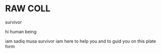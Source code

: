 # RAW COLL
survivor

hi human being

iam sadiq musa survivor iam here to help you 
and to guid you on this plate form

